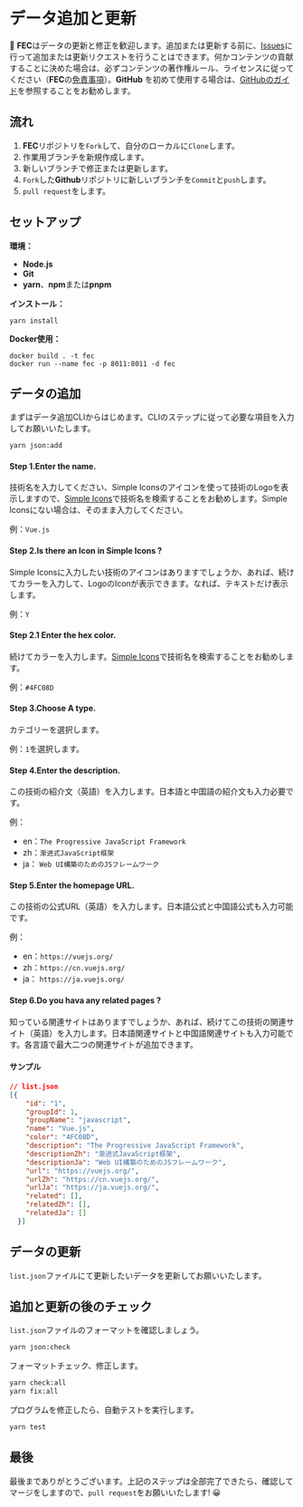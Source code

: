 # データ追加と更新

🍋 **FEC**はデータの更新と修正を歓迎します。追加または更新する前に、[Issues](https://github.com/kensoz/FEC/issues)に行って追加または更新リクエストを行うことはできます。何かコンテンツの貢献することに決めた場合は、必ずコンテンツの著作権ルール、ライセンスに従ってください（**FEC**の[免責事項](https://github.com/kensoz/FEC/tree/main/.github/doc/disclaimer)）。**GitHub** を初めて使用する場合は、[GitHubのガイド](https://docs.github.com/ja/get-started/quickstart/github-flow)を参照することをお勧めします。



## 流れ

1. **FEC**リポジトリを`Fork`して、自分のローカルに`Clone`します。
2. 作業用ブランチを新規作成します。
3. 新しいブランチで修正または更新します。
4. `Fork`した**Github**リポジトリに新しいブランチを`Commit`と`push`します。
5. `pull request`をします。



## セットアップ

**環境：**

- **Node.js**
- **Git**
- **yarn**、**npm**または**pnpm**



**インストール：**

```shell
yarn install
```

**Docker使用：**

```
docker build . -t fec
docker run --name fec -p 8011:8011 -d fec
```



## データの追加

まずはデータ追加CLIからはじめます。CLIのステップに従って必要な項目を入力してお願いいたします。

```sh
yarn json:add
```

#### Step 1.Enter the name.

技術名を入力してください、Simple Iconsのアイコンを使って技術のLogoを表示しますので、[Simple Icons](https://simpleicons.org/)で技術名を検索することをお勧めします。Simple Iconsにない場合は、そのまま入力してください。

例：`Vue.js`

#### Step 2.Is there an Icon in Simple Icons ?

Simple Iconsに入力したい技術のアイコンはありますでしょうか、あれば、続けてカラーを入力して、LogoのIconが表示できます。なれば、テキストだけ表示します。

例：`Y`

#### Step 2.1  Enter the hex color.

続けてカラーを入力します。[Simple Icons](https://simpleicons.org/)で技術名を検索することをお勧めします。

例：`#4FC08D`

#### Step 3.Choose A type.

カテゴリーを選択します。

例：`1`を選択します。

#### Step 4.Enter the description.

この技術の紹介文（英語）を入力します。日本語と中国語の紹介文も入力必要です。

例：

-  en：`The Progressive JavaScript Framework`
-  zh：`渐进式JavaScript框架`
-  ja： `Web UI構築のためのJSフレームワーク`

#### Step 5.Enter the homepage URL.

この技術の公式URL（英語）を入力します。日本語公式と中国語公式も入力可能です。

例：

-  en：`https://vuejs.org/`
-  zh：`https://cn.vuejs.org/`
-  ja： `https://ja.vuejs.org/`

#### Step 6.Do you hava any related pages ?

知っている関連サイトはありますでしょうか、あれば、続けてこの技術の関連サイト（英語）を入力します。日本語関連サイトと中国語関連サイトも入力可能です。各言語で最大二つの関連サイトが追加できます。



#### サンプル

```json
// list.json
[{
    "id": "1",
    "groupId": 1,
    "groupName": "javascript",
    "name": "Vue.js",
    "color": "4FC08D",
    "description": "The Progressive JavaScript Framework",
    "descriptionZh": "渐进式JavaScript框架",
    "descriptionJa": "Web UI構築のためのJSフレームワーク",
    "url": "https://vuejs.org/",
    "urlZh": "https://cn.vuejs.org/",
    "urlJa": "https://ja.vuejs.org/",
    "related": [],
    "relatedZh": [],
    "relatedJa": []
  }]
```



## データの更新

`list.json`ファイルにて更新したいデータを更新してお願いいたします。



## 追加と更新の後のチェック

`list.json`ファイルのフォーマットを確認しましょう。

```sh
yarn json:check
```

フォーマットチェック、修正します。

```sh
yarn check:all
yarn fix:all
```

プログラムを修正したら、自動テストを実行します。

```sh
yarn test
```



## 最後

最後までありがとうございます。上記のステップは全部完了できたら、確認してマージをしますので、`pull request`をお願いいたします! 😀